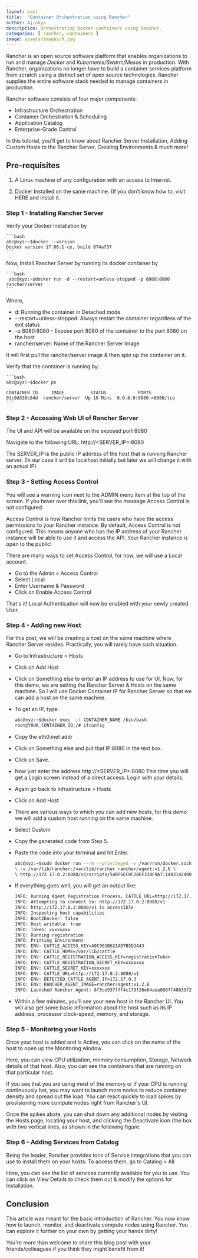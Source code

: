 ```yaml
---
layout: post
title:  "Container Orchestration using Rancher"
author: Ajinkya
description: Orchestrating Docker containers using Rancher.
categories: [ rancher, containers ]
image: assets/images/9.jpg
---
```


Rancher is an open source software platform that enables organizations to run and manage *Docker* and *Kubernetes/Swarm/Mesos* in production. With Rancher, organizations no longer have to build a container services platform from scratch using a distinct set of open source technologies. Rancher supplies the entire software stack needed to manage containers in production.

Rancher software consists of four major components:

+ Infrastructure Orchestration
+ Container Orchestration & Scheduling
+ Application Catalog
+ Enterprise-Grade Control

In this tutorial, you'll get to know about Rancher Server Installation, Adding Custom Hosts to the Rancher Server, Creating Environments & much more!

## Pre-requisites

1. A Linux machine of any configuration with an access to Internet.

2. Docker Installed on the same machine. (If you don’t know how to, visit HERE and install it.


### Step 1 - Installing Rancher Server

Verify your Docker Installation by

    ```bash
    abc@xyz:~$docker --version
    Docker version 17.06.1-ce, build 874a737
    ```

Now, Install Rancher Server by running its docker container by

    ```bash
     abc@xyz:~$docker run -d --restart=unless-stopped -p 8080:8080 rancher/server 
    ```

  Where,

  + d: Running the container in Detached mode
  + --restart=unless-stopped: Always restart the container regardless of the exit status
  + -p 8080:8080 - Expose port 8080 of the container to the port 8080 on the host
  + rancher/server: Name of the Rancher Server Image
    
It will first pull the rancher/server image & then spin up the container on it.

Verify that the container is running by:

    ```bash
    abc@xyz:~$docker ps

    CONTAINER ID     IMAGE          STATUS            PORTS
    01c0d330c84d  rancher/server  Up 10 Mins  0.0.0.0:8080->8080/tcp
    ```

### Step 2 - Accessing Web UI of Rancher Server

The UI and API will be available on the exposed port 8080

Navigate to the following URL: http://<SERVER_IP>:8080

The SERVER_IP is the public IP address of the host that is running Rancher server. (In our case it will be localhost initially but later we will change it with an actual IP)

### Step 3 - Setting Access Control 
You will see a warning icon next to the ADMIN menu item at the top of the screen. If you hover over this link, you'll see the message Access Control is not configured.

Access Control is how Rancher limits the users who have the access permissions to your Rancher instance. By default, Access Control is not configured. This means anyone who has the IP address of your Rancher instance will be able to use it and access the API. Your Rancher instance is open to the public!

There are many ways to set Access Control, for now, we will use a Local account.

+ Go to the Admin > Access Control
+ Select Local
+ Enter Username & Password
+ Click on Enable Access Control

That's it! Local Authentication will now be enabled with your newly created User.

### Step 4 - Adding new Host

For this post, we will be creating a host on the same machine where Rancher Server resides. Practically, you will rarely have such situation.

+ Go to Infrastructure > Hosts
+ Click on Add Host
+ Click on Something else to enter an IP address to use for UI. Now, for this demo, we are setting the Rancher Server & Hosts on the same machine. So I will use Docker Container IP for Rancher Server so that we can add a host on the same machine.
+ To get an IP, type:

    ```bash
    abc@xyz:~$docker exec -it CONTAINER_NAME /bin/bash
    root@YOUR_CONTAINER_ID:/# ifconfig
    ```
+ Copy the eth0:inet addr
+ Click on Something else and put that IP:8080 in the text box.
+ Click on Save.

+ Now just enter the address http://<SERVER_IP>:8080 This time you will get a Login screen instead of a direct access. Login with your details.

+ Again go back to Infrastructure > Hosts
+ Click on Add Host
+ There are various ways to which you can add new hosts, for this demo we will add a custom host running on the same machine.
+ Select Custom
+ Copy the generated code from Step 5.

+ Paste the code into your terminal and hit Enter.

    ```bash
    abc@xyz:~$sudo docker run --rm --privileged -v /var/run/docker.sock:/var/run/docker.sock \
    \ -v /var/lib/rancher:/var/lib/rancher rancher/agent:v1.2.6 \ 
    \ http://172.17.0.2:8080/v1/scripts/54BF6EC0C28EF33BF9A7:1483142400000:FQ3kgZ3w5lKRkeynl9m8SysKWs
    ```

+ If everything goes well, you will get an output like:

    ```bash
    INFO: Running Agent Registration Process, CATTLE_URL=http://172.17.0.2:8080/v1
    INFO: Attempting to connect to: http://172.17.0.2:8080/v1
    INFO: http://172.17.0.2:8080/v1 is accessible
    INFO: Inspecting host capabilities
    INFO: Boot2Docker: false
    INFO: Host writable: true
    INFO: Token: xxxxxxxx
    INFO: Running registration
    INFO: Printing Environment
    INFO: ENV: CATTLE_ACCESS_KEY=A9C001B621AD7B5D3443
    INFO: ENV: CATTLE_HOME=/var/lib/cattle
    INFO: ENV: CATTLE_REGISTRATION_ACCESS_KEY=registrationToken
    INFO: ENV: CATTLE_REGISTRATION_SECRET_KEY=xxxxxxx
    INFO: ENV: CATTLE_SECRET_KEY=xxxxxxx
    INFO: ENV: CATTLE_URL=http://172.17.0.2:8080/v1
    INFO: ENV: DETECTED_CATTLE_AGENT_IP=172.17.0.3
    INFO: ENV: RANCHER_AGENT_IMAGE=rancher/agent:v1.2.6
    INFO: Launched Rancher Agent: 8f5ce937fff4c179f26e64aea0887f40839f2d201581f66bf76009ae84c71477
    ```

+ Within a few minutes, you’ll see your new host in the Rancher UI. You will also get some basic information about the host such as its IP address, processor clock-speed, memory, and storage.


### Step 5 - Monitoring your Hosts

Once your host is added and is Active, you can click on the name of the host to open up the Monitoring window.

Here, you can view CPU utilization, memory consumption, Storage, Network details of that host. Also, you can see the containers that are running on that particular host.

If you see that you are using most of the memory or if your CPU is running continuously hot, you may want to launch more nodes to reduce container density and spread out the load. You can react quickly to load spikes by provisioning more compute nodes right from Rancher's UI.

Once the spikes abate, you can shut down any additional nodes by visiting the Hosts page, locating your host, and clicking the Deactivate icon (the box with two vertical lines, as shown in the following figure:

### Step 6 - Adding Services from Catalog

Being the leader, Rancher provides tons of Service integrations that you can use to install them on your hosts. To access them, go to Catalog > All

Here, you can see the list of services currently available for you to use. You can click on View Details to check them out & modify the options for Installation.

## Conclusion

This article was meant for the basic introduction of Rancher. You now know how to launch, monitor, and deactivate compute nodes using Rancher. You can explore it further on your own by getting your hands dirty!

You're more than welcome to share this blog post with your friends/colleagues if you think they might benefit from it!